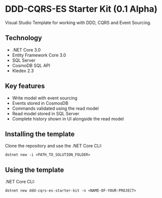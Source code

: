 # DDD-CQRS-ES Starter Kit (0.1 Alpha)

Visual Studio Template for working with DDD, CQRS and Event Sourcing.

## Technology

- .NET Core 3.0
- Entity Framework Core 3.0
- SQL Server
- CosmoDB SQL API
- Kledex 2.3

## Key features

- Write model with event sourcing
- Events stored in CosmosDB
- Commands validated using the read model
- Read model stored in SQL Server
- Complete history shown in UI alongside the read model

## Installing the template

Clone the repository and use the .NET Core CLI:

```
dotnet new -i <PATH_TO_SOLUTION_FOLDER>
```

## Using the template

.NET Core CLI:

```
dotnet new ddd-cqrs-es-starter-kit -n <NAME-OF-YOUR-PROJECT>
```
